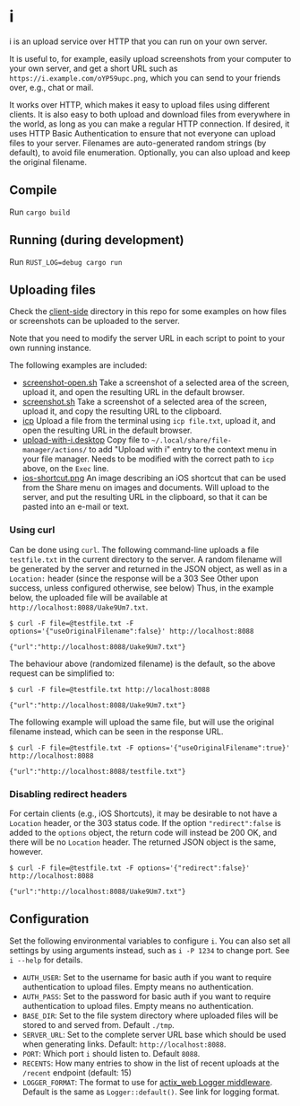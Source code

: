 # i

i is an upload service over HTTP that you can run on your own server.

It is useful to, for example, easily upload screenshots from your computer to your own server, and get a short URL such as `https://i.example.com/oYP59upc.png`, which you can send to your friends over, e.g., chat or mail.

It works over HTTP, which makes it easy to upload files using different clients. It is also easy to both upload and download files from everywhere in the world, as long as you can make a regular HTTP connection. If desired, it uses HTTP Basic Authentication to ensure that not everyone can upload files to your server. Filenames are auto-generated random strings (by default), to avoid file enumeration. Optionally, you can also upload and keep the original filename.

## Compile

Run `cargo build`

## Running (during development)

Run `RUST_LOG=debug cargo run`

## Uploading files

Check the [client-side](client-side/) directory in this repo for some examples on how files or screenshots can be uploaded to the server.

Note that you need to modify the server URL in each script to point to your own running instance.

The following examples are included:

* [screenshot-open.sh](client-side/screenshot-open.sh) Take a screenshot of a selected area of the screen, upload it, and open the resulting URL in the default browser.
* [screenshot.sh](client-side/screenshot.sh) Take a screenshot of a selected area of the screen, upload it, and copy the resulting URL to the clipboard.
* [icp](client-side/icp) Upload a file from the terminal using `icp file.txt`, upload it, and open the resulting URL in the default browser.
* [upload-with-i.desktop](client-side/upload-with-i.desktop) Copy file to `~/.local/share/file-manager/actions/` to add "Upload with i" entry to the context menu in your file manager. Needs to be modified with the correct path to `icp` above, on the `Exec` line.
* [ios-shortcut.png](client-side/ios-shortcut.png) An image describing an iOS shortcut that can be used from the Share menu on images and documents. Will upload to the server, and put the resulting URL in the clipboard, so that it can be pasted into an e-mail or text.

### Using curl

Can be done using `curl`. The following command-line uploads a file `testfile.txt` in the current directory to the server.
A random filename will be generated by the server and returned in the JSON object, as well as in a `Location:` header (since the response will be a 303 See Other upon success, unless configured otherwise, see below) Thus, in the example below, the uploaded file will be available at `http://localhost:8088/Uake9Um7.txt`.

```
$ curl -F file=@testfile.txt -F options='{"useOriginalFilename":false}' http://localhost:8088

{"url":"http://localhost:8088/Uake9Um7.txt"}
```

The behaviour above (randomized filename) is the default, so the above request can be simplified to:

```
$ curl -F file=@testfile.txt http://localhost:8088

{"url":"http://localhost:8088/Uake9Um7.txt"}
```

The following example will upload the same file, but will use the original filename instead, which can be seen in the response URL.

```
$ curl -F file=@testfile.txt -F options='{"useOriginalFilename":true}' http://localhost:8088

{"url":"http://localhost:8088/testfile.txt"}
```

### Disabling redirect headers

For certain clients (e.g., iOS Shortcuts), it may be desirable to not have a `Location` header, or the 303 status code. If the option `"redirect":false` is added to the `options` object, the return code will instead be 200 OK, and there will be no `Location` header. The returned JSON object is the same, however.

```
$ curl -F file=@testfile.txt -F options='{"redirect":false}' http://localhost:8088

{"url":"http://localhost:8088/Uake9Um7.txt"}
```

## Configuration

Set the following environmental variables to configure `i`.
You can also set all settings by using arguments instead, such as `i -P 1234` to change port.
See `i --help` for details.

* `AUTH_USER`: Set to the username for basic auth if you want to require authentication to upload files. Empty means no authentication.
* `AUTH_PASS`: Set to the password for basic auth if you want to require authentication to upload files. Empty means no authentication.
* `BASE_DIR`: Set to the file system directory where uploaded files will be stored to and served from. Default `./tmp`.
* `SERVER_URL`: Set to the complete server URL base which should be used when generating links. Default: `http://localhost:8088`.
* `PORT`: Which port `i` should listen to. Default `8088`.
* `RECENTS`: How many entries to show in the list of recent uploads at the `/recent` endpoint (default: 15)
* `LOGGER_FORMAT`: The format to use for [actix_web Logger middleware](https://actix.rs/actix-web/actix_web/middleware/struct.Logger.html). Default is the same as `Logger::default()`. See link for logging format.
